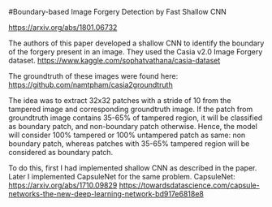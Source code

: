 #Boundary-based Image Forgery Detection by Fast Shallow CNN

https://arxiv.org/abs/1801.06732

The authors of this paper developed a shallow CNN to identify the boundary of the forgery present in an image. They used the Casia v2.0 Image Forgery dataset. https://www.kaggle.com/sophatvathana/casia-dataset

The groundtruth of these images were found here: https://github.com/namtpham/casia2groundtruth

The idea was to extract 32x32 patches with a stride of 10 from the tampered image and corresponding groundtruth image. If the patch from groundtruth image contains 35-65% of tampered region, it will be classified as boundary patch, and non-boundary patch otherwise. Hence, the model will consider 100% tampered or 100% untampered patch as same: non boundary patch, whereas patches with 35-65% tampered region will be considered as boundary patch.

To do this, first I had implemented shallow CNN as described in the paper. Later I implemented CapsuleNet for the same problem.
CapsuleNet: https://arxiv.org/abs/1710.09829
https://towardsdatascience.com/capsule-networks-the-new-deep-learning-network-bd917e6818e8
